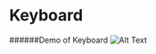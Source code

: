 # Keyboard
######Demo of Keyboard
![Alt Text](https://github.com/rajeswari-subramanian/Keyboard/blob/master/assets/images/keyboard%20-%20Copy.gif)
